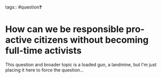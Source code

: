 tags:: #question❓ 

# How can we be responsible pro-active citizens without becoming full-time activists
This question and broader topic is a loaded gun, a landmine, but I'm just placing it here to force the question...